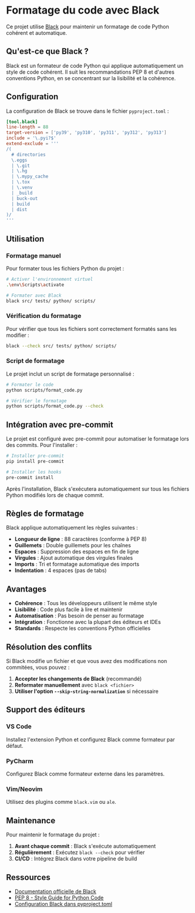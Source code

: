 # Formatage du code avec Black

Ce projet utilise [Black](https://black.readthedocs.io/) pour maintenir un formatage de code Python cohérent et automatique.

## Qu'est-ce que Black ?

Black est un formateur de code Python qui applique automatiquement un style de code cohérent. Il suit les recommandations PEP 8 et d'autres conventions Python, en se concentrant sur la lisibilité et la cohérence.

## Configuration

La configuration de Black se trouve dans le fichier `pyproject.toml` :

```toml
[tool.black]
line-length = 88
target-version = ['py39', 'py310', 'py311', 'py312', 'py313']
include = '\.pyi?$'
extend-exclude = '''
/(
  # directories
  \.eggs
  | \.git
  | \.hg
  | \.mypy_cache
  | \.tox
  | \.venv
  | _build
  | buck-out
  | build
  | dist
)/
'''
```

## Utilisation

### Formatage manuel

Pour formater tous les fichiers Python du projet :

```bash
# Activer l'environnement virtuel
.\env\Scripts\activate

# Formater avec Black
black src/ tests/ python/ scripts/
```

### Vérification du formatage

Pour vérifier que tous les fichiers sont correctement formatés sans les modifier :

```bash
black --check src/ tests/ python/ scripts/
```

### Script de formatage

Le projet inclut un script de formatage personnalisé :

```bash
# Formater le code
python scripts/format_code.py

# Vérifier le formatage
python scripts/format_code.py --check
```

## Intégration avec pre-commit

Le projet est configuré avec pre-commit pour automatiser le formatage lors des commits. Pour l'installer :

```bash
# Installer pre-commit
pip install pre-commit

# Installer les hooks
pre-commit install
```

Après l'installation, Black s'exécutera automatiquement sur tous les fichiers Python modifiés lors de chaque commit.

## Règles de formatage

Black applique automatiquement les règles suivantes :

- **Longueur de ligne** : 88 caractères (conforme à PEP 8)
- **Guillemets** : Double guillemets pour les chaînes
- **Espaces** : Suppression des espaces en fin de ligne
- **Virgules** : Ajout automatique des virgules finales
- **Imports** : Tri et formatage automatique des imports
- **Indentation** : 4 espaces (pas de tabs)

## Avantages

- **Cohérence** : Tous les développeurs utilisent le même style
- **Lisibilité** : Code plus facile à lire et maintenir
- **Automatisation** : Pas besoin de penser au formatage
- **Intégration** : Fonctionne avec la plupart des éditeurs et IDEs
- **Standards** : Respecte les conventions Python officielles

## Résolution des conflits

Si Black modifie un fichier et que vous avez des modifications non commitées, vous pouvez :

1. **Accepter les changements de Black** (recommandé)
2. **Reformater manuellement** avec `black <fichier>`
3. **Utiliser l'option `--skip-string-normalization`** si nécessaire

## Support des éditeurs

### VS Code
Installez l'extension Python et configurez Black comme formateur par défaut.

### PyCharm
Configurez Black comme formateur externe dans les paramètres.

### Vim/Neovim
Utilisez des plugins comme `black.vim` ou `ale`.

## Maintenance

Pour maintenir le formatage du projet :

1. **Avant chaque commit** : Black s'exécute automatiquement
2. **Régulièrement** : Exécutez `black --check` pour vérifier
3. **CI/CD** : Intégrez Black dans votre pipeline de build

## Ressources

- [Documentation officielle de Black](https://black.readthedocs.io/)
- [PEP 8 - Style Guide for Python Code](https://www.python.org/dev/peps/pep-0008/)
- [Configuration Black dans pyproject.toml](https://black.readthedocs.io/en/stable/usage_and_configuration/the_basics.html#configuration-via-a-file)
